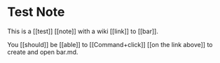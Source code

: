 # Test Note

This is a [[test]] [[note]] with a wiki [[link]] to [[bar]].

You [[should]] be [[able]] to [[Command+click]] [[on the link above]] to create and open bar.md.